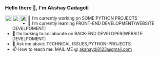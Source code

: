 
### Hello there 👋, I'm Akshay Gadagoli

<a href="https://twitter.com/akshay_gadagoli">
  <img align="left" alt="Akshay| Twitter" width="22px" src="https://cdn.jsdelivr.net/npm/simple-icons@v3/icons/twitter.svg" />
</a>
<a href="https://www.linkedin.com/in/akshay-gadagoli-318996199">
  <img align="left" alt="Akshay's LinkdeIN" width="22px" src="https://cdn.jsdelivr.net/npm/simple-icons@v3/icons/linkedin.svg" />
</a>
<a href="https://medium.com/@Akshaydj">
  <img align="left" alt="Akshay's Medium" width="22px" src="https://cdn.jsdelivr.net/npm/simple-icons@v3/icons/medium.svg" />
</a>

- 🔭 I’m currently working on SOME PYTHON PROJECTS
- 🌱 I’m currently learning FRONT-END DEVELOPMENT(WEBSITE DEVELPOMENT)
- 👯 I’m looking to collaborate on BACK-END DEVELOPER(WEBSITE DEVELPOMENT)
- 💬 Ask me about: TECHNICAL ISSUES,PYTHON-PROJECTS
- 📫 How to reach me: MAIL ME @ akshaydj8123@gmail.com
